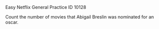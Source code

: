Easy Netflix General Practice ID 10128

Count the number of movies that Abigail Breslin was nominated for an oscar.
